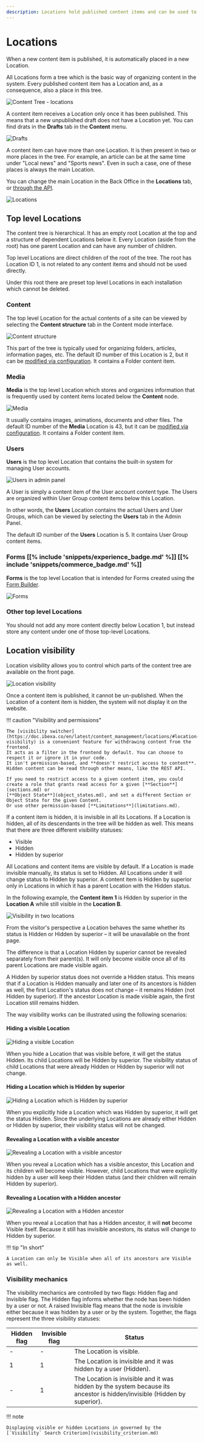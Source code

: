 ```yaml
---
description: Locations hold published content items and can be used to control visibility.
---
```


# Locations

When a new content item is published, it is automatically placed in a new Location.

All Locations form a tree which is the basic way of organizing content in the system.
Every published content item has a Location and, as a consequence, also a place in this tree.

![Content Tree - locations](content_management_tree_locations.png "Content Tree - locations")

A content item receives a Location only once it has been published.
This means that a new unpublished draft does not have a Location yet.
You can find drats in the **Drafts** tab in the **Content** menu.

![Drafts](content_management_drafts.png "Drafts")

A content item can have more than one Location. It is then present in two or more places in the tree.
For example, an article can be at the same time under "Local news" and "Sports news".
Even in such a case, one of these places is always the main Location.

You can change the main Location in the Back Office in the **Locations** tab,
or [through the API](managing_content.md#changing-the-main-location).

![Locations](content_management_locations.png "Locations")

## Top level Locations

The content tree is hierarchical. It has an empty root Location at the top and a structure of dependent Locations below it.
Every Location (aside from the root) has one parent Location and can have any number of children.

Top level Locations are direct children of the root of the tree.
The root has Location ID 1, is not related to any content items and should not be used directly.

Under this root there are preset top level Locations in each installation which cannot be deleted.

### Content

The top level Location for the actual contents of a site
can be viewed by selecting the **Content structure** tab in the Content mode interface.

![Content structure](content_management_tree.png "Content structure")

This part of the tree is typically used for organizing folders, articles, information pages, etc.
The default ID number of this Location is 2, but it can be [modified via configuration](repository_configuration.md#top-level-locations).
It contains a Folder content item.

### Media

**Media** is the top level Location which stores and organizes information
that is frequently used by content items located below the **Content** node.

![Media](content_management_media.png "Media")

It usually contains images, animations, documents and other files.
The default ID number of the **Media** Location is 43, but it can be [modified via configuration](repository_configuration.md#top-level-locations).
It contains a Folder content item.

### Users

**Users** is the top level Location that contains the built-in system for managing User accounts.

![Users in admin panel](admin_panel_users.png "Users in admin panel")

A User is simply a content item of the User account content type.
The Users are organized within User Group content items below this Location.

In other words, the **Users** Location contains the actual Users and User Groups,
which can be viewed by selecting the **Users** tab in the Admin Panel.

The default ID number of the **Users** Location is 5.
It contains User Group content items.

### Forms [[% include 'snippets/experience_badge.md' %]] [[% include 'snippets/commerce_badge.md' %]]

**Forms** is the top level Location that is intended for Forms created using the [Form Builder](https://doc.ibexa.co/projects/userguide/en/latest/content_management/work_with_forms/#create-forms).

![Forms](content_management_forms.png "Forms")

### Other top level Locations

You should not add any more content directly below Location 1, but instead store any content under one of those top-level Locations.

## Location visibility

Location visibility allows you to control which parts of the content tree are available on the front page.

![Location visibility](content_management_visibility.png "Location visibility")

Once a content item is published, it cannot be un-published.
When the Location of a content item is hidden, the system will not display it on the website.

!!! caution "Visibility and permissions"

    The [visibility switcher](https://doc.ibexa.co/en/latest/content_management/locations/#location-visibility) is a convenient feature for withdrawing content from the frontend.
    It acts as a filter in the frontend by default. You can choose to respect it or ignore it in your code.
    It isn't permission-based, and **doesn't restrict access to content**. Hidden content can be read through other means, like the REST API.

    If you need to restrict access to a given content item, you could create a role that grants read access for a given [**Section**](sections.md) or
    [**Object State**](object_states.md), and set a different Section or Object State for the given Content.
    Or use other permission-based [**Limitations**](limitations.md).

If a content item is hidden, it is invisible in all its Locations.
If a Location is hidden, all of its descendants in the tree will be hidden as well.
This means that there are three different visibility statuses:

- Visible
- Hidden
- Hidden by superior

All Locations and content items are visible by default.
If a Location is made invisible manually, its status is set to Hidden.
All Locations under it will change status to Hidden by superior.
A content item is Hidden by superior only in Locations in which it has a parent Location with the Hidden status.

In the following example, the **Content item 1** is Hidden by superior in the **Location A** while still visible in the **Location B**.

![Visibility in two locations](locations_visibility.png)

From the visitor's perspective a Location behaves the same whether its status is Hidden or Hidden by superior –
it will be unavailable on the front page.

The difference is that a Location Hidden by superior cannot be revealed separately from their parent(s).
It will only become visible once all of its parent Locations are made visible again.

A Hidden by superior status does not override a Hidden status.
This means that if a Location is Hidden manually and later one of its ancestors is hidden as well,
the first Location's status does not change – it remains Hidden (not Hidden by superior).
If the ancestor Location is made visible again, the first Location still remains hidden.

The way visibility works can be illustrated using the following scenarios:

#### Hiding a visible Location

![Hiding a visible Location](node_visibility_hide.png)

When you hide a Location that was visible before, it will get the status Hidden.
Its child Locations will be Hidden by superior.
The visibility status of child Locations that were already Hidden or Hidden by superior will not change.

#### Hiding a Location which is Hidden by superior

![Hiding a Location which is Hidden by superior](node_visibility_hide_invisible.png)

When you explicitly hide a Location which was Hidden by superior, it will get the status Hidden.
Since the underlying Locations are already either Hidden or Hidden by superior, their visibility status will not be changed.

#### Revealing a Location with a visible ancestor

![Revealing a Location with a visible ancestor](node_visibility_unhide1.png)

When you reveal a Location which has a visible ancestor, this Location and its children will become visible.
However, child Locations that were explicitly hidden by a user will keep their Hidden status
(and their children will remain Hidden by superior).

#### Revealing a Location with a Hidden ancestor

![Revealing a Location with a Hidden ancestor](node_visibility_unhide2.png)

When you reveal a Location that has a Hidden ancestor, it will **not** become Visible itself.
Because it still has invisible ancestors, its status will change to Hidden by superior.

!!! tip "In short"

    A Location can only be Visible when all of its ancestors are Visible as well.

### Visibility mechanics

The visibility mechanics are controlled by two flags: Hidden flag and Invisible flag.
The Hidden flag informs whether the node has been hidden by a user or not.
A raised Invisible flag means that the node is invisible either because it was hidden by a user or by the system.
Together, the flags represent the three visibility statuses:

|Hidden flag|Invisible flag|Status|
|------|------|------|
|-|-|The Location is visible.|
|1|1|The Location is invisible and it was hidden by a user (Hidden).|
|-|1|The Location is invisible and it was hidden by the system because its ancestor is hidden/invisible (Hidden by superior).|

!!! note

    Displaying visible or hidden Locations in governed by the [`Visibility` Search Criterion](visibility_criterion.md)
